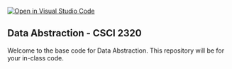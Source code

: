 [![Open in Visual Studio Code](https://classroom.github.com/assets/open-in-vscode-718a45dd9cf7e7f842a935f5ebbe5719a5e09af4491e668f4dbf3b35d5cca122.svg)](https://classroom.github.com/online_ide?assignment_repo_id=11615654&assignment_repo_type=AssignmentRepo)
## Data Abstraction - CSCI 2320

Welcome to the base code for Data Abstraction. This repository will be for your in-class code.
